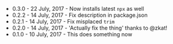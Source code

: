 * 0.3.0 - 22 July, 2017 - Now installs latest `npx` as well
* 0.2.2 - 14 July, 2017 - Fix description in package.json
* 0.2.1 - 14 July, 2017 - Fix misplaced `trim`
* 0.2.0 - 14 July, 2017 - 'Actually fix the thing' thanks to @zkat!
* 0.1.0 - 10 July, 2017 - This does something now
